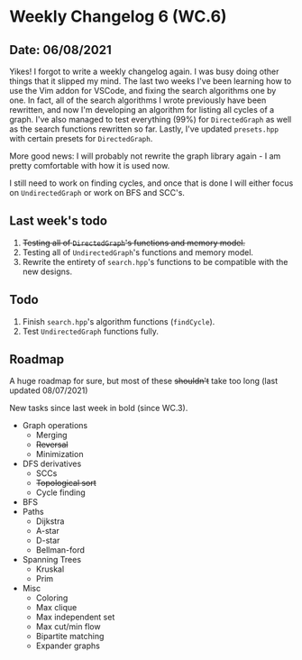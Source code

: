 # Weekly Changelog 6 (WC.6)
## Date: 06/08/2021

Yikes! I forgot to write a weekly changelog again. I was busy doing other things that it slipped my mind. The last two weeks I've been learning how to use the Vim addon for VSCode, and fixing the search algorithms one by one. In fact, all of the search algorithms I wrote previously have been rewritten, and now I'm developing an algorithm for listing all cycles of a graph. I've also managed to test everything (99%) for `DirectedGraph` as well as the search functions rewritten so far. Lastly, I've updated `presets.hpp` with certain presets for `DirectedGraph`. 

More good news: I will probably not rewrite the graph library again - I am pretty comfortable with how it is used now.

I still need to work on finding cycles, and once that is done I will either focus on `UndirectedGraph` or work on BFS and SCC's.

## Last week's todo

1. ~~Testing all of `DirectedGraph`'s functions and memory model.~~
2. Testing all of `UndirectedGraph`'s functions and memory model.
3. Rewrite the entirety of `search.hpp`'s functions to be compatible with the new designs.

## Todo

1. Finish `search.hpp`'s algorithm functions (`findCycle`).
2. Test `UndirectedGraph` functions fully.

## Roadmap

A huge roadmap for sure, but most of these ~~shouldn't~~ take too long (last updated 08/07/2021)

New tasks since last week in bold (since WC.3).

* Graph operations
	- Merging
	- ~~Reversal~~
	- Minimization
* DFS derivatives
	- SCCs
	- ~~Topological sort~~
	- Cycle finding
* BFS
* Paths
	- Dijkstra
	- A-star
	- D-star
	- Bellman-ford
* Spanning Trees
	- Kruskal
	- Prim
* Misc
	- Coloring
	- Max clique
	- Max independent set
	- Max cut/min flow
	- Bipartite matching
	- Expander graphs
